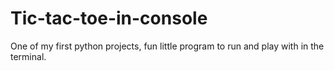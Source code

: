 # Tic-tac-toe-in-console

One of my first python projects, fun little program to run and play with in the terminal.



